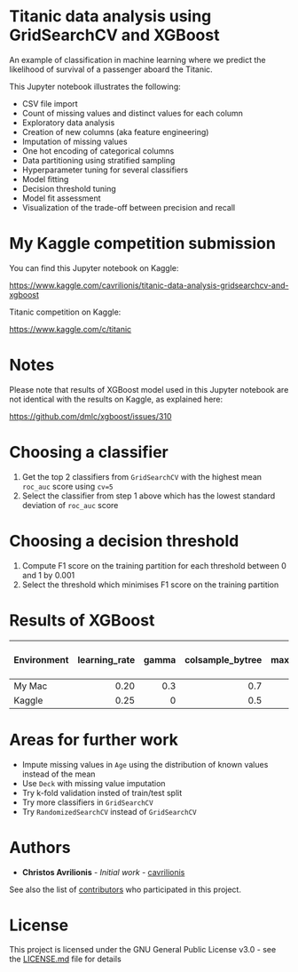 # Titanic data analysis using GridSearchCV and XGBoost

An example of classification in machine learning where we predict the likelihood of survival of a passenger aboard the Titanic.

This Jupyter notebook illustrates the following:

- CSV file import
- Count of missing values and distinct values for each column
- Exploratory data analysis
- Creation of new columns (aka feature engineering)
- Imputation of missing values
- One hot encoding of categorical columns
- Data partitioning using stratified sampling
- Hyperparameter tuning for several classifiers
- Model fitting
- Decision threshold tuning
- Model fit assessment
- Visualization of the trade-off between precision and recall

# My Kaggle competition submission

You can find this Jupyter notebook on Kaggle:

https://www.kaggle.com/cavrilionis/titanic-data-analysis-gridsearchcv-and-xgboost

Titanic competition on Kaggle:

https://www.kaggle.com/c/titanic

# Notes

Please note that results of XGBoost model used in this Jupyter notebook are not identical with the results on Kaggle, as explained here:

https://github.com/dmlc/xgboost/issues/310

# Choosing a classifier

1. Get the top 2 classifiers from `GridSearchCV` with the highest mean `roc_auc` score using `cv=5`
2. Select the classifier from step 1 above which has the lowest standard deviation of `roc_auc` score

# Choosing a decision threshold

1. Compute F1 score on the training partition for each threshold between 0 and 1 by 0.001
2. Select the threshold which minimises F1 score on the training partition

# Results of XGBoost

| Environment | learning_rate | gamma | colsample_bytree | max_depth | minchild_weight | Threshold | Training partition accuracy | Validation partition accuracy | Scoring data accuracy |
|:------------|--------------:|------:|-----------------:|----------:|----------------:|----------:|----------------------------:|------------------------------:|----------------------:|
| My Mac      | 0.20          | 0.3   | 0.7              | 5         | 1               | 0.401     | 0.8652                      | 0.8156                        | N/A                   |
| Kaggle      | 0.25          | 0     | 0.5              | 6         | 5               | 0.419     | 0.8272                      | 0.8324                        | 0.7560                |

# Areas for further work

- Impute missing values in `Age` using the distribution of known values instead of the mean
- Use `Deck` with missing value imputation
- Try k-fold validation insted of train/test split
- Try more classifiers in `GridSearchCV`
- Try `RandomizedSearchCV` instead of `GridSearchCV`

# Authors

* **Christos Avrilionis** - *Initial work* - [cavrilionis](https://github.com/cavrilionis)

See also the list of [contributors](https://github.com/cavrilionis/titanic/graphs/contributors) who participated in this project.

# License

This project is licensed under the GNU General Public License v3.0 - see the [LICENSE.md](LICENSE.md) file for details
